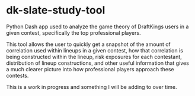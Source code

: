 # dk-slate-study-tool
Python Dash app used to analyze the game theory of DraftKings users in a given contest, specifically the top professional players.

This tool allows the user to quickly get a snapshot of the amount of correlation used within lineups in a given contest, how that correlation is being constructed within the lineup, risk exposures for each contestant, distribution of lineup constructions, and other useful information that gives a much clearer picture into how professional players approach these contests.

This is a work in progress and something I will be adding to over time.
